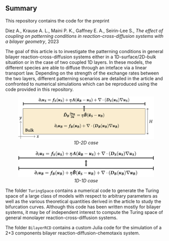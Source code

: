 ## Summary

This repository contains the code for the preprint 

Diez A., Krause A. L., Maini P. K., Gaffney E. A., Seirin-Lee S., *The effect of coupling on patterning conditions in reaction-cross-diffusion systems with a bilayer geometry*, 2023 

The goal of this article is to investigate the patterning conditions in general bilayer reaction-cross-diffusion systems either in a 1D-surface/2D-bulk situation or in the case of two coupled 1D layers. In these models, the different species are able to diffuse through an inteface via a linear transport law. Depending on the strength of the exchange rates between the two layers, different patterning scenarios are detailed in the article and confronted to numerical simulations which can be reproduced using the code provided in this repository. 

<figure align="center">
<img src="./fig/fig_general_1D2D.png" alt="model" width="500"/>
<figcaption><em>1D-2D case</em> </figcaption>
</figure>

<figure align="center">
<img src="./fig/fig_general_1D1D.png" alt="model" width="500"/>
<figcaption><em>1D-1D case</em> </figcaption>
</figure>

The folder `TuringSpace` contains a numerical code to generate the Turing space of a large class of models with respect to arbitrary parameters as well as the various theoretical quantities derived in the article to study the bifurcation curves. Although this code has been written mostly for bilayer systems, it may be of independent interest to compute the Turing space of general monolayer reaction-cross-diffusion systems. 

The folder `BilayerRCD` contains a custom Julia code for the simulation of a 2+3 components bilayer reaction-diffusion-chemotaxis system. 